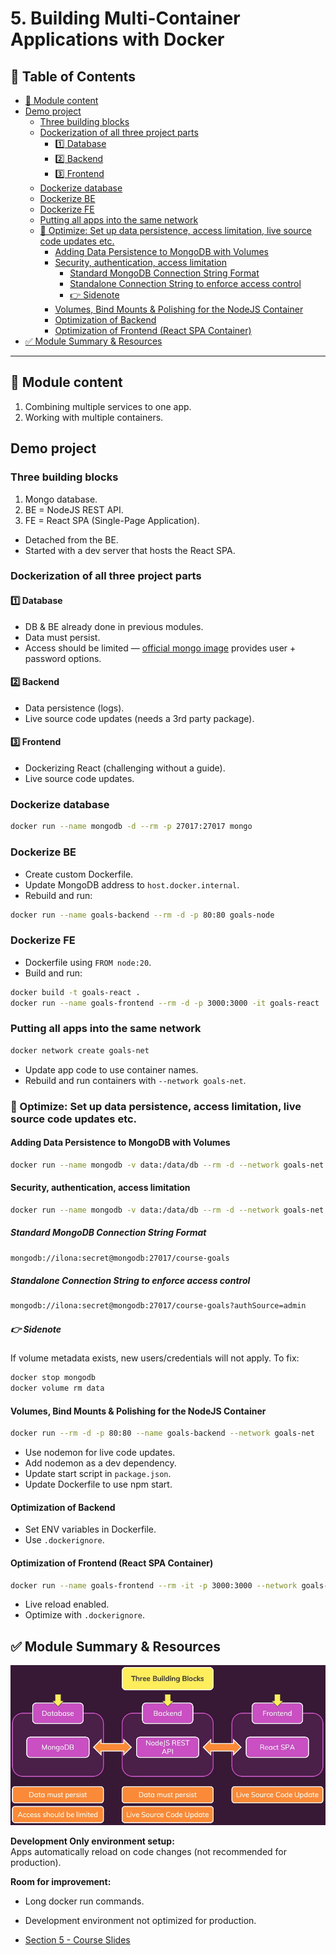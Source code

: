 # 5. Building Multi-Container Applications with Docker

## 📁 Table of Contents

- [🧾 Module content](#🧾-module-content)
- [Demo project](#demo-project)
  - [Three building blocks](#three-building-blocks)
  - [Dockerization of all three project parts](#dockerization-of-all-three-project-parts)
    - [1️⃣ Database](#1️⃣-database)
    - [2️⃣ Backend](#2️⃣-backend)
    - [3️⃣ Frontend](#3️⃣-frontend)
  - [Dockerize database](#dockerize-database)
  - [Dockerize BE](#dockerize-be)
  - [Dockerize FE](#dockerize-fe)
  - [Putting all apps into the same network](#putting-all-apps-into-the-same-network)
  - [🚀 Optimize: Set up data persistence, access limitation, live source code updates etc.](#-optimize-set-up-data-persistence-access-limitation-live-source-code-updates-etc)
    - [Adding Data Persistence to MongoDB with Volumes](#adding-data-persistence-to-mongodb-with-volumes)
    - [Security, authentication, access limitation](#security-authentication-access-limitation)
      - [Standard MongoDB Connection String Format](#standard-mongodb-connection-string-format)
      - [Standalone Connection String to enforce access control](#standalone-connection-string-to-enforce-access-control)
      - [👉 Sidenote](#-sidenote)
    - [Volumes, Bind Mounts & Polishing for the NodeJS Container](#volumes-bind-mounts--polishing-for-the-nodejs-container)
    - [Optimization of Backend](#optimization-of-backend)
    - [Optimization of Frontend (React SPA Container)](#optimization-of-frontend-react-spa-container)
- [✅ Module Summary & Resources](#-module-summary--resources)

---

## 🧾 Module content

1. Combining multiple services to one app.
2. Working with multiple containers.

## Demo project

### Three building blocks

1. Mongo database.
2. BE = NodeJS REST API.
3. FE = React SPA (Single-Page Application).

- Detached from the BE.
- Started with a dev server that hosts the React SPA.

### Dockerization of all three project parts

#### 1️⃣ Database

- DB & BE already done in previous modules.
- Data must persist.
- Access should be limited — [official mongo image](https://hub.docker.com/_/mongo/) provides user + password options.

#### 2️⃣ Backend

- Data persistence (logs).
- Live source code updates (needs a 3rd party package).

#### 3️⃣ Frontend

- Dockerizing React (challenging without a guide).
- Live source code updates.

### Dockerize database

```bash
docker run --name mongodb -d --rm -p 27017:27017 mongo
```

### Dockerize BE

- Create custom Dockerfile.
- Update MongoDB address to `host.docker.internal`.
- Rebuild and run:

```bash
docker run --name goals-backend --rm -d -p 80:80 goals-node
```

### Dockerize FE

- Dockerfile using `FROM node:20`.
- Build and run:

```bash
docker build -t goals-react .
docker run --name goals-frontend --rm -d -p 3000:3000 -it goals-react
```

### Putting all apps into the same network

```bash
docker network create goals-net
```

- Update app code to use container names.
- Rebuild and run containers with `--network goals-net`.

### 🚀 Optimize: Set up data persistence, access limitation, live source code updates etc.

#### Adding Data Persistence to MongoDB with Volumes

```bash
docker run --name mongodb -v data:/data/db --rm -d --network goals-net mongo
```

#### Security, authentication, access limitation

```bash
docker run --name mongodb -v data:/data/db --rm -d --network goals-net   -e MONGO_INITDB_ROOT_USERNAME=ilona   -e MONGO_INITDB_ROOT_PASSWORD=secret mongo
```

##### Standard MongoDB Connection String Format

```bash
mongodb://ilona:secret@mongodb:27017/course-goals
```

##### Standalone Connection String to enforce access control

```bash
mongodb://ilona:secret@mongodb:27017/course-goals?authSource=admin
```

##### 👉 Sidenote

If volume metadata exists, new users/credentials will not apply. To fix:

```bash
docker stop mongodb
docker volume rm data
```

#### Volumes, Bind Mounts & Polishing for the NodeJS Container

```bash
docker run --rm -d -p 80:80 --name goals-backend --network goals-net   -v /root/docker-and-k8s/multi-container-apps/backend:/app   -v logs:/app/logs   -v /app/node_modules goals-node
```

- Use nodemon for live code updates.
- Add nodemon as a dev dependency.
- Update start script in `package.json`.
- Update Dockerfile to use npm start.

#### Optimization of Backend

- Set ENV variables in Dockerfile.
- Use `.dockerignore`.

#### Optimization of Frontend (React SPA Container)

```bash
docker run --name goals-frontend --rm -it -p 3000:3000 --network goals-net   -v /root/docker-and-k8s/multi-container-apps/frontend/src:/app/src goals-react
```

- Live reload enabled.
- Optimize with `.dockerignore`.

## ✅ Module Summary & Resources

![Module Summary](/resources/images/20250430111319.png)

**Development Only environment setup:**  
Apps automatically reload on code changes (not recommended for production).

**Room for improvement:**  
- Long docker run commands.
- Development environment not optimized for production.

- [Section 5 - Course Slides](/resources/slides-multi-container.pdf)